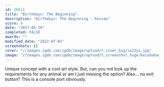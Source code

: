 ```yaml
---
id: 26611
title: "Birthdays: The Beginning"
description: "Birthdays: The Beginning - Review"
score: 4
date: "2017-05-10"
completed: FALSE
awards: ""
modified_date: "2022-07-04"
screenshots: []
cover: "//images.igdb.com/igdb/image/upload/t_cover_big/co22yz.jpg"
image: "//images.igdb.com/igdb/image/upload/t_screenshot_huge/kecubu6amjonwweujssq.jpg"
---
```

Unique concept with a cool art style. But, can you not look up the requirements for any animal or am I just missing the option? Also... no exit button? This is a console port obviously.
